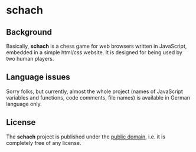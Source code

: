 # schach


## Background

Basically, **schach** is a chess game for web browsers written in JavaScript, embedded in a simple html/css website. It is designed for being used by two human players.


## Language issues

Sorry folks, but currently, almost the whole project (names of JavaScript variables and functions, code comments, file names) is available in German language only.


## License

The **schach** project is published under the [public domain](http://en.wikipedia.org/wiki/Public_domain), i.e. it is completely free of any license.